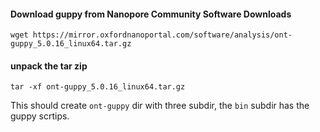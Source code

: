 #### Download guppy from Nanopore Community Software Downloads
```
wget https://mirror.oxfordnanoportal.com/software/analysis/ont-guppy_5.0.16_linux64.tar.gz
```

#### unpack the tar zip
```
tar -xf ont-guppy_5.0.16_linux64.tar.gz
```

This should create `ont-guppy` dir with three subdir, the `bin` subdir has the guppy scrtips.
